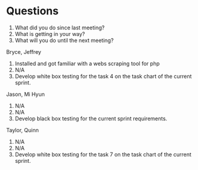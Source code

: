 # Questions
1. What did you do since last meeting?
2. What is getting in your way?
3. What will you do until the next meeting?

Bryce, Jeffrey
1. Installed and got familiar with a webs scraping tool for php
2. N/A
3. Develop white box testing for the task 4 on the task chart of the current sprint.

Jason, Mi Hyun
1. N/A
2. N/A
3. Develop black box testing for the current sprint requirements.

Taylor, Quinn
1. N/A
2. N/A
3. Develop white box testing for the task 7 on the task chart of the current sprint.
